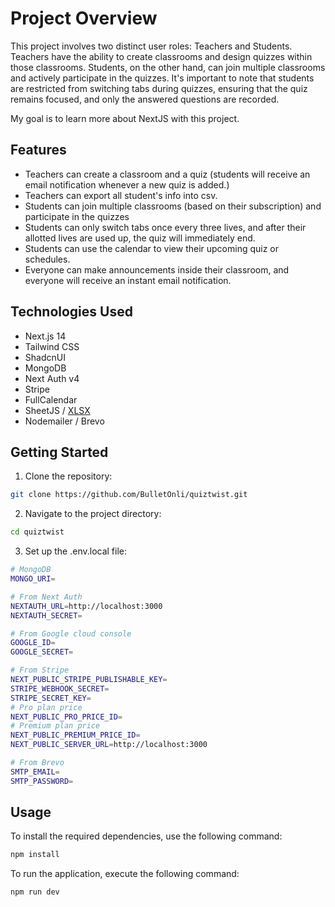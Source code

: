 # Project Overview

This project involves two distinct user roles: Teachers and Students. Teachers have the ability to create classrooms and design quizzes within those classrooms. Students, on the other hand, can join multiple classrooms and actively participate in the quizzes. It's important to note that students are restricted from switching tabs during quizzes, ensuring that the quiz remains focused, and only the answered questions are recorded.

My goal is to learn more about NextJS with this project.

## Features

- Teachers can create a classroom and a quiz (students will receive an email notification whenever a new quiz is added.)
- Teachers can export all student's info into csv.
- Students can join multiple classrooms (based on their subscription) and participate in the quizzes
- Students can only switch tabs once every three lives, and after their allotted lives are used up, the quiz will immediately end.
- Students can use the calendar to view their upcoming quiz or schedules.
- Everyone can make announcements inside their classroom, and everyone will receive an instant email notification.

## Technologies Used

- Next.js 14
- Tailwind CSS
- ShadcnUI
- MongoDB
- Next Auth v4
- Stripe
- FullCalendar
- SheetJS / [XLSX](https://docs.sheetjs.com/docs/getting-started/installation/frameworks#vendoring)
- Nodemailer / Brevo

## Getting Started

1. Clone the repository:

```bash
git clone https://github.com/BulletOnli/quiztwist.git
```

2. Navigate to the project directory:

```bash
cd quiztwist
```

3. Set up the .env.local file:

```bash
# MongoDB
MONGO_URI=

# From Next Auth
NEXTAUTH_URL=http://localhost:3000
NEXTAUTH_SECRET=

# From Google cloud console
GOOGLE_ID=
GOOGLE_SECRET=

# From Stripe
NEXT_PUBLIC_STRIPE_PUBLISHABLE_KEY=
STRIPE_WEBHOOK_SECRET=
STRIPE_SECRET_KEY=
# Pro plan price
NEXT_PUBLIC_PRO_PRICE_ID=
# Premium plan price
NEXT_PUBLIC_PREMIUM_PRICE_ID=
NEXT_PUBLIC_SERVER_URL=http://localhost:3000

# From Brevo
SMTP_EMAIL=
SMTP_PASSWORD=
```

## Usage

To install the required dependencies, use the following command:

```bash
npm install
```

To run the application, execute the following command:

```bash
npm run dev
```
